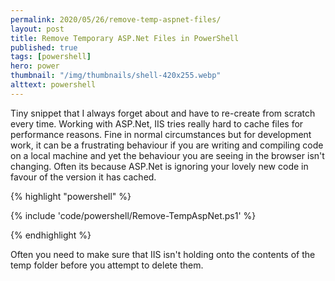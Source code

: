 ```yaml
---
permalink: 2020/05/26/remove-temp-aspnet-files/
layout: post
title: Remove Temporary ASP.Net Files in PowerShell
published: true
tags: [powershell]
hero: power
thumbnail: "/img/thumbnails/shell-420x255.webp"
alttext: powershell
---
```


Tiny snippet that I always forget about and have to re-create from scratch every time. Working with ASP.Net, IIS tries really hard to
cache files for performance reasons. Fine in normal circumstances but for development work, it can be a frustrating behaviour if
you are writing and compiling code on a local machine and yet the behaviour you are seeing in the browser isn't changing. Often its
because ASP.Net is ignoring your lovely new code in favour of the version it has cached.

{% highlight "powershell" %}

{% include 'code/powershell/Remove-TempAspNet.ps1' %}

{% endhighlight %}

Often you need to make sure that IIS isn't holding onto the contents of the temp folder before you attempt to delete them.
